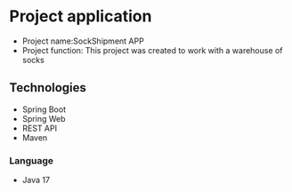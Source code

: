 # Project application
* Project name:SockShipment APP
* Project function: This project was created to work with a warehouse of socks
## Technologies
- Spring Boot
- Spring Web
- REST API
- Maven
### Language
- Java 17